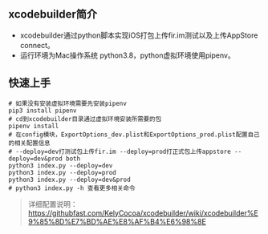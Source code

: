 ## xcodebuilder简介
- xcodebuilder通过python脚本实现iOS打包上传fir.im测试以及上传AppStore connect。
- 运行环境为Mac操作系统 python3.8，python虚拟环境使用pipenv。

## 快速上手
```
# 如果没有安装虚拟环境需要先安装pipenv
pip3 install pipenv
# cd到xcodebuilder目录通过虚拟环境安装所需要的包
pipenv install
# 在config模块，ExportOptions_dev.plist和ExportOptions_prod.plist配置自己的相关配置信息
# --deploy=dev打测试包上传fir.im --deploy=prod打正式包上传appstore --deploy=dev&prod both
python3 index.py --deploy=dev
python3 index.py --deploy=prod
python3 index.py --deploy=dev&prod
# python3 index.py -h 查看更多相关命令
```

> 详细配置说明：https://githubfast.com/KelyCocoa/xcodebuilder/wiki/xcodebuilder%E9%85%8D%E7%BD%AE%E8%AF%B4%E6%98%8E